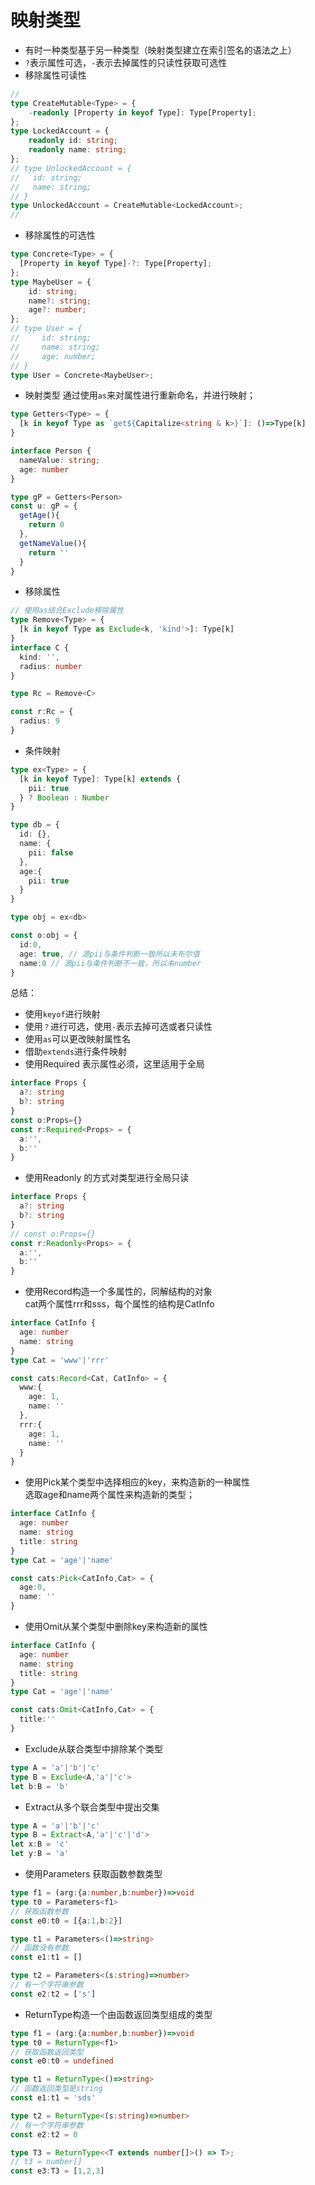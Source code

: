 # 映射类型


+ 有时一种类型基于另一种类型（映射类型建立在索引签名的语法之上）
+ `?`表示属性可选，`-`表示去掉属性的只读性获取可选性
+ 移除属性可读性
```typescript
// 
type CreateMutable<Type> = {
    -readonly [Property in keyof Type]: Type[Property];
};
type LockedAccount = {
    readonly id: string;
    readonly name: string;
};
// type UnlockedAccount = {
//   id: string;
//   name: string;
// }
type UnlockedAccount = CreateMutable<LockedAccount>;
//
```
+ 移除属性的可选性
```typescript
type Concrete<Type> = {
  [Property in keyof Type]-?: Type[Property];
};
type MaybeUser = {
    id: string;
    name?: string;
    age?: number;
};
// type User = {
//     id: string;
//     name: string;
//     age: number;
// }
type User = Concrete<MaybeUser>;
```

+ 映射类型
通过使用`as`来对属性进行重新命名，并进行映射；
```typescript
type Getters<Type> = {
  [k in keyof Type as `get${Capitalize<string & k>}`]: ()=>Type[k]
}

interface Person {
  nameValue: string;
  age: number
}

type gP = Getters<Person>
const u: gP = {
  getAge(){
    return 0
  },
  getNameValue(){
    return ''
  }
}
```

+ 移除属性
```typescript
// 使用as结合Exclude移除属性
type Remove<Type> = {
  [k in keyof Type as Exclude<k, 'kind'>]: Type[k]
}
interface C {
  kind: '',
  radius: number
}

type Rc = Remove<C>

const r:Rc = {
  radius: 9
}
```
+ 条件映射
```typescript
type ex<Type> = {
  [k in keyof Type]: Type[k] extends {
    pii: true
  } ? Boolean : Number
}

type db = {
  id: {},
  name: {
    pii: false
  },
  age:{
    pii: true
  }
}

type obj = ex<db>

const o:obj = {
  id:0,
  age: true, // 源pii与条件判断一致所以未布尔值
  name:0 // 源pii与条件判断不一致，所以未number
}
```

总结：
+ 使用`keyof`进行映射
+ 使用`？`进行可选，使用`-`表示去掉可选或者只读性
+ 使用`as`可以更改映射属性名
+ 借助`extends`进行条件映射
+ 使用Required 表示属性必须，这里适用于全局
```typescript
interface Props {
  a?: string
  b?: string
}
const o:Props={}
const r:Required<Props> = {
  a:'',
  b:''
}
```
+ 使用Readonly 的方式对类型进行全局只读
```typescript
interface Props {
  a?: string
  b?: string
}
// const o:Props={}
const r:Readonly<Props> = {
  a:'',
  b:''
}
```

+ 使用Record构造一个多属性的，同解结构的对象  
cat两个属性rrr和sss，每个属性的结构是CatInfo
```typescript
interface CatInfo {
  age: number
  name: string
}
type Cat = 'www'|'rrr'

const cats:Record<Cat, CatInfo> = {
  www:{
    age: 1,
    name: ''
  },
  rrr:{
    age: 1,
    name: ''
  }
}
```

+ 使用Pick某个类型中选择相应的key，来构造新的一种属性   
选取age和name两个属性来构造新的类型；
```typescript
interface CatInfo {
  age: number
  name: string
  title: string
}
type Cat = 'age'|'name'

const cats:Pick<CatInfo,Cat> = {
  age:0,
  name: ''
}
```

+ 使用Omit从某个类型中删除key来构造新的属性
```typescript
interface CatInfo {
  age: number
  name: string
  title: string
}
type Cat = 'age'|'name'

const cats:Omit<CatInfo,Cat> = {
  title:''
}
```
+ Exclude从联合类型中排除某个类型
```typescript
type A = 'a'|'b'|'c'
type B = Exclude<A,'a'|'c'>
let b:B = 'b'
```

+ Extract从多个联合类型中提出交集
````typescript
type A = 'a'|'b'|'c'
type B = Extract<A,'a'|'c'|'d'>
let x:B = 'c'
let y:B = 'a'
````

+ 使用Parameters 获取函数参数类型
````typescript
type f1 = (arg:{a:number,b:number})=>void
type t0 = Parameters<f1>
// 获取函数参数
const e0:t0 = [{a:1,b:2}]

type t1 = Parameters<()=>string>
// 函数没有参数
const e1:t1 = []

type t2 = Parameters<(s:string)=>number>
// 有一个字符串参数
const e2:t2 = ['s']

````

+ ReturnType构造一个由函数返回类型组成的类型
````typescript
type f1 = (arg:{a:number,b:number})=>void
type t0 = ReturnType<f1>
// 获取函数返回类型
const e0:t0 = undefined

type t1 = ReturnType<()=>string>
// 函数返回类型是string
const e1:t1 = 'sds'

type t2 = ReturnType<(s:string)=>number>
// 有一个字符串参数
const e2:t2 = 0

type T3 = ReturnType<<T extends number[]>() => T>;
// t3 = number[]
const e3:T3 = [1,2,3]



````